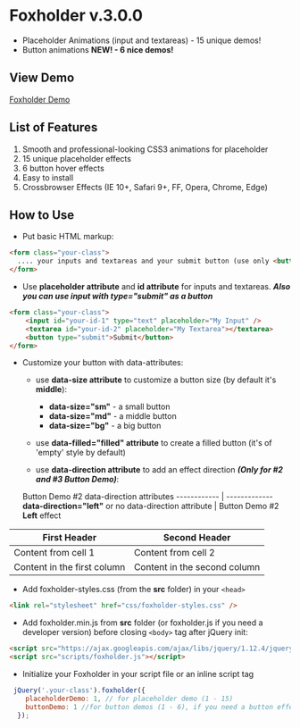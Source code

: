 # Foxholder v.3.0.0

- Placeholder Animations (input and textareas) - 15 unique demos!
- Button animations **NEW! - 6 nice demos!**

## View Demo

[Foxholder Demo](http://foxholder.fox-hover.co.uk/)

## List of Features

1. Smooth and professional-looking CSS3 animations for placeholder
2. 15 unique placeholder effects
3. 6 button hover effects
4. Easy to install
5. Crossbrowser Effects (IE 10+, Safari 9+, FF, Opera, Chrome, Edge)

## How to Use

- Put basic HTML markup:
```html
<form class="your-class">
  .... your inputs and textareas and your submit button (use only <button> tag for it)
</form>
```

- Use **placeholder attribute** and **id attribute** for inputs and textareas. **_Also you can use input with type="submit" as a button_**

```html
<form class="your-class">
    <input id="your-id-1" type="text" placeholder="My Input" />
    <textarea id="your-id-2" placeholder="My Textarea"></textarea>
    <button type="submit">Submit</button>
</form>
```
- Customize your button with data-attributes:

  - use **data-size attribute** to customize a button size (by default it's **middle**):
  
    - **data-size="sm"** - a small button
    - **data-size="md"** - a middle button
    - **data-size="bg"** - a big button
    
  - use **data-filled="filled" attribute** to create a filled button (it's of 'empty' style by default)
  
  - use **data-direction attribute** to add an effect direction **_(Only for #2 and #3 Button Demo)_**:
  
  Button Demo #2 data-direction attributes
  ------------ | -------------
  **data-direction="left"** or no data-direction attribute | Button Demo #2 **Left** effect
  
First Header | Second Header
------------ | -------------
Content from cell 1 | Content from cell 2
Content in the first column | Content in the second column

- Add foxholder-styles.css (from the **src** folder) in your `<head>`

```html
<link rel="stylesheet" href="css/foxholder-styles.css" />
```

- Add foxholder.min.js from **src** folder (or foxholder.js if you need a developer version) before closing `<body>` tag after jQuery init:

```html
<script src="https://ajax.googleapis.com/ajax/libs/jquery/1.12.4/jquery.min.js"></script>
<script src="scripts/foxholder.js"></script>
```

- Initialize your Foxholder in your script file or an inline script tag

```js
 jQuery('.your-class').foxholder({
    placeholderDemo: 1, // for placeholder demo (1 - 15)
    buttonDemo: 1 //for button demos (1 - 6), if you need a button effect
  });
```

